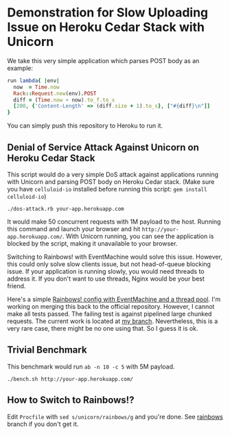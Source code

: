 
# Demonstration for Slow Uploading Issue on Heroku Cedar Stack with Unicorn

We take this very simple application which parses POST body as an example:

``` ruby
run lambda{ |env|
  now  = Time.now
  Rack::Request.new(env).POST
  diff = (Time.now - now).to_f.to_s
  [200, {'Content-Length' => (diff.size + 1).to_s}, ["#{diff}\n"]]
}
```

You can simply push this repository to Heroku to run it.

## Denial of Service Attack Against Unicorn on Heroku Cedar Stack

This script would do a very simple DoS attack against applications
running with Unicorn and parsing POST body on Heroku Cedar stack.
(Make sure you have `celluloid-io` installed before running this script:
`gem install celluloid-io`)

    ./dos-attack.rb your-app.herokuapp.com

It would make 50 concurrent requests with 1M payload to the host. Running
this command and launch your browser and hit `http://your-app.herokuapp.com/`.
With Unicorn running, you can see the application is blocked by the script,
making it unavailable to your browser.

Switching to Rainbows! with EventMachine would solve this issue. However,
this could only solve slow clients issue, but not head-of-queue blocking
issue. If your application is running slowly, you would need threads to
address it. If you don't want to use threads, Nginx would be your best
friend.

Here's a simple [Rainbows! config with EventMachine and a thread pool](https://github.com/godfat/ruby-server-exp/blob/master/config/rainbows-em-thread-pool.rb).
I'm working on merging this back to the official repository. However, I
cannot make all tests passed. The failing test is against pipelined large
chunked requests. The current work is located at [my branch](https://github.com/godfat/rainbows/pull/2). Nevertheless, this is a very rare case, there
might be no one using that. So I guess it is ok.

## Trivial Benchmark

This benchmark would run `ab -n 10 -c 5` with 5M payload.

    ./bench.sh http://your-app.herokuapp.com/

## How to Switch to Rainbows!?

Edit `Procfile` with `sed s/unicorn/rainbows/g` and you're done. See
[rainbows](https://github.com/godfat/slow-uploading/tree/rainbows) branch if you don't get it.

